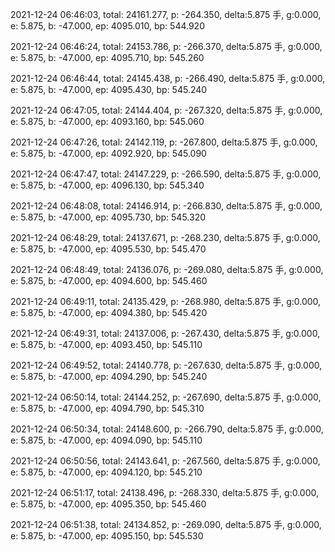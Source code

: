 2021-12-24 06:46:03, total: 24161.277, p: -264.350, delta:5.875 手, g:0.000, e: 5.875, b: -47.000, ep: 4095.010, bp: 544.920

2021-12-24 06:46:24, total: 24153.786, p: -266.370, delta:5.875 手, g:0.000, e: 5.875, b: -47.000, ep: 4095.710, bp: 545.260

2021-12-24 06:46:44, total: 24145.438, p: -266.490, delta:5.875 手, g:0.000, e: 5.875, b: -47.000, ep: 4095.430, bp: 545.240

2021-12-24 06:47:05, total: 24144.404, p: -267.320, delta:5.875 手, g:0.000, e: 5.875, b: -47.000, ep: 4093.160, bp: 545.060

2021-12-24 06:47:26, total: 24142.119, p: -267.800, delta:5.875 手, g:0.000, e: 5.875, b: -47.000, ep: 4092.920, bp: 545.090

2021-12-24 06:47:47, total: 24147.229, p: -266.590, delta:5.875 手, g:0.000, e: 5.875, b: -47.000, ep: 4096.130, bp: 545.340

2021-12-24 06:48:08, total: 24146.914, p: -266.830, delta:5.875 手, g:0.000, e: 5.875, b: -47.000, ep: 4095.730, bp: 545.320

2021-12-24 06:48:29, total: 24137.671, p: -268.230, delta:5.875 手, g:0.000, e: 5.875, b: -47.000, ep: 4095.530, bp: 545.470

2021-12-24 06:48:49, total: 24136.076, p: -269.080, delta:5.875 手, g:0.000, e: 5.875, b: -47.000, ep: 4094.600, bp: 545.460

2021-12-24 06:49:11, total: 24135.429, p: -268.980, delta:5.875 手, g:0.000, e: 5.875, b: -47.000, ep: 4094.380, bp: 545.420

2021-12-24 06:49:31, total: 24137.006, p: -267.430, delta:5.875 手, g:0.000, e: 5.875, b: -47.000, ep: 4093.450, bp: 545.110

2021-12-24 06:49:52, total: 24140.778, p: -267.630, delta:5.875 手, g:0.000, e: 5.875, b: -47.000, ep: 4094.290, bp: 545.240

2021-12-24 06:50:14, total: 24144.252, p: -267.690, delta:5.875 手, g:0.000, e: 5.875, b: -47.000, ep: 4094.790, bp: 545.310

2021-12-24 06:50:34, total: 24148.600, p: -266.790, delta:5.875 手, g:0.000, e: 5.875, b: -47.000, ep: 4094.090, bp: 545.110

2021-12-24 06:50:56, total: 24143.641, p: -267.560, delta:5.875 手, g:0.000, e: 5.875, b: -47.000, ep: 4094.120, bp: 545.210

2021-12-24 06:51:17, total: 24138.496, p: -268.330, delta:5.875 手, g:0.000, e: 5.875, b: -47.000, ep: 4095.350, bp: 545.460

2021-12-24 06:51:38, total: 24134.852, p: -269.090, delta:5.875 手, g:0.000, e: 5.875, b: -47.000, ep: 4095.150, bp: 545.530